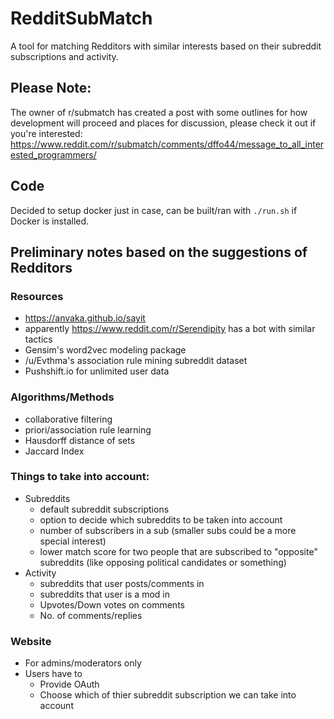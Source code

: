 # RedditSubMatch

A tool for matching Redditors with similar interests based on their subreddit subscriptions and activity.

## Please Note:
The owner of r/submatch has created a post with some outlines for how development will proceed and places for discussion, please check it out if you're interested: https://www.reddit.com/r/submatch/comments/dffo44/message_to_all_interested_programmers/

## Code

Decided to setup docker just in case, can be built/ran with `./run.sh` if Docker is installed.

## Preliminary notes based on the suggestions of Redditors

### Resources

 - https://anvaka.github.io/sayit
 - apparently https://www.reddit.com/r/Serendipity has a bot with similar tactics
 - Gensim's word2vec modeling package
 - /u/Evthma's association rule mining subreddit dataset
 - Pushshift.io for unlimited user data

### Algorithms/Methods

 - collaborative filtering
 - priori/association rule learning
 - Hausdorff distance of sets
 - Jaccard Index

### Things to take into account:

 - Subreddits
    - default subreddit subscriptions
    - option to decide which subreddits to be taken into account
    - number of subscribers in a sub (smaller subs could be a more special interest)
    - lower match score for two people that are subscribed to "opposite" subreddits (like opposing political candidates or something)
 - Activity
    - subreddits that user posts/comments in
    - subreddits that user is a mod in
    - Upvotes/Down votes on comments
    - No. of comments/replies

### Website
 - For admins/moderators only
 - Users have to
    - Provide OAuth
    - Choose which of thier subreddit subscription we can take into account
